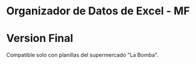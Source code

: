 # Organizador de Datos de Excel - MF
# Version Final

Compatible solo con planillas del supermercado "La Bomba".
